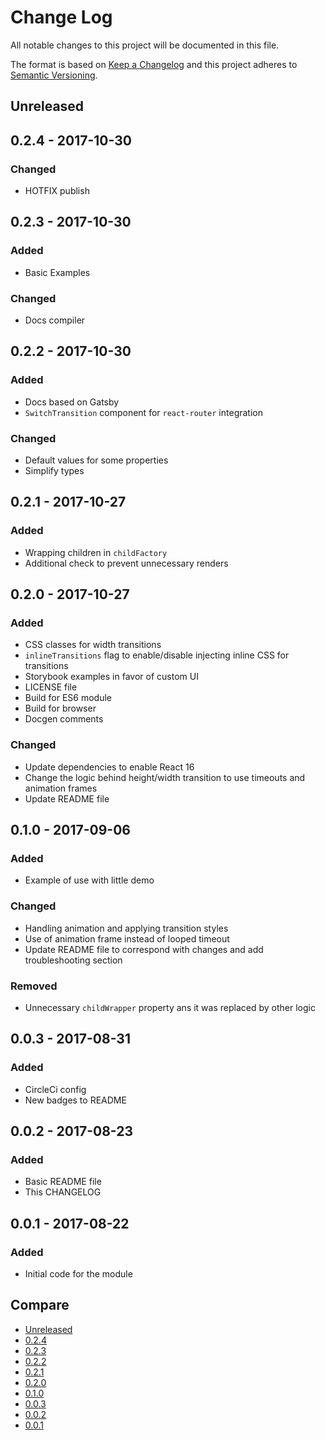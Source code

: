 # Change Log
All notable changes to this project will be documented in this file.

The format is based on [Keep a Changelog](http://keepachangelog.com/)
and this project adheres to [Semantic Versioning](http://semver.org/).

## Unreleased

## 0.2.4 - 2017-10-30
### Changed
- HOTFIX publish

## 0.2.3 - 2017-10-30
### Added
- Basic Examples

### Changed
- Docs compiler

## 0.2.2 - 2017-10-30
### Added
- Docs based on Gatsby
- `SwitchTransition` component for `react-router` integration

### Changed
- Default values for some properties
- Simplify types

## 0.2.1 - 2017-10-27
### Added
- Wrapping children in `childFactory`
- Additional check to prevent unnecessary renders

## 0.2.0 - 2017-10-27
### Added
- CSS classes for width transitions
- `inlineTransitions` flag to enable/disable injecting inline CSS for transitions
- Storybook examples in favor of custom UI
- LICENSE file
- Build for ES6 module
- Build for browser
- Docgen comments

### Changed
- Update dependencies to enable React 16
- Change the logic behind height/width transition to use timeouts and animation frames
- Update README file

## 0.1.0 - 2017-09-06
### Added
- Example of use with little demo

### Changed
- Handling animation and applying transition styles
- Use of animation frame instead of looped timeout
- Update README file to correspond with changes and add troubleshooting section

### Removed
- Unnecessary `childWrapper` property ans it was replaced by other logic

## 0.0.3 - 2017-08-31
### Added
- CircleCi config
- New badges to README

## 0.0.2 - 2017-08-23
### Added
- Basic README file
- This CHANGELOG

## 0.0.1 - 2017-08-22
### Added
- Initial code for the module

## Compare
- [Unreleased](https://github.com/LKay/react-transition-replace/compare/0.2.4...HEAD)
- [0.2.4](https://github.com/LKay/react-transition-replace/compare/0.2.3...0.2.4)
- [0.2.3](https://github.com/LKay/react-transition-replace/compare/0.2.2...0.2.3)
- [0.2.2](https://github.com/LKay/react-transition-replace/compare/0.2.1...0.2.2)
- [0.2.1](https://github.com/LKay/react-transition-replace/compare/0.2.0...0.2.1)
- [0.2.0](https://github.com/LKay/react-transition-replace/compare/0.1.0...0.2.0)
- [0.1.0](https://github.com/LKay/react-transition-replace/compare/0.0.3...0.1.0)
- [0.0.3](https://github.com/LKay/react-transition-replace/compare/0.0.2...0.0.3)
- [0.0.2](https://github.com/LKay/react-transition-replace/compare/0.0.1...0.0.2)
- [0.0.1](https://github.com/LKay/react-transition-replace/compare/5a6be1d...0.0.1)
